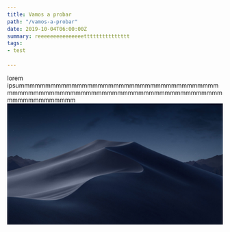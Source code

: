 ```yaml
---
title: Vamos a probar
path: "/vamos-a-probar"
date: 2019-10-04T06:00:00Z
summary: reeeeeeeeeeeeeeettttttttttttttt
tags:
- test

---
```

lorem ipsummmmmmmmmmmmmmmmmmmmmmmmmmmmmmmmmmmmmmmmmmmmmmmmmmmmmmmmmmmmmmmmmmmmmmmmmmmmmmmmmmmmmmmmmmmm![](./blog/images/mojave-night.jpg)